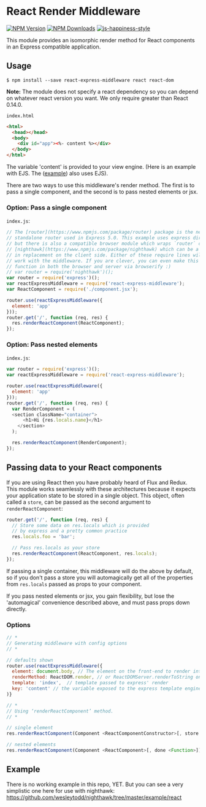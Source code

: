 # React Render Middleware

[![NPM Version][npm-image]][npm-url]
[![NPM Downloads][downloads-image]][downloads-url]
[![js-happiness-style](https://img.shields.io/badge/code%20style-happiness-brightgreen.svg)](https://github.com/JedWatson/happiness)

This module provides an isomorphic render method for React components in an Express compatible application.

## Usage

```
$ npm install --save react-express-middleware react react-dom
```

**Note:** The module does not specify a react dependency so you can depend on whatever react version you want.  We only require greater than React 0.14.0.

`index.html`
```html
<html>
  <head></head>
  <body>
    <div id="app"><%- content %></div>
  </body>
</html>
```

The variable 'content' is provided to your view engine. (Here is an example with EJS. The ([example](example/)) also uses EJS).

There are two ways to use this middleware's render method. The first is to pass a single component, and the second is to pass nested elements or jsx.

### Option: Pass a single component

`index.js`:

```javascript
// The [router](https://www.npmjs.com/package/router) package is the new
// standalone router used in Express 5.0. This example uses express directly,
// but there is also a compatible browser module which wraps `router` called
// [nighthawk](https://www.npmjs.com/package/nighthawk) which can be a drop
// in replacement on the client side. Either of these require lines will
// work with the middleware. If you are clever, you can even make this example
// function in both the browser and server via browserify :)
// var router = require('nighthawk')();
var router = require('express')();
var reactExpressMiddleware = require('react-express-middleware');
var ReactComponent = require('./component.jsx');

router.use(reactExpressMiddleware({
  element: 'app'
}));
router.get('/', function (req, res) {
  res.renderReactComponent(ReactComponent);
});
```

### Option: Pass nested elements

`index.js`:

```javascript
var router = require('express')();
var reactExpressMiddleware = require('react-express-middleware');

router.use(reactExpressMiddleware({
  element: 'app'
}));
router.get('/', function (req, res) {
  var RenderComponent = (
  <section className="container">
      <h1>Hi {res.locals.name}</h1>
    </section>
  );

  res.renderReactComponent(RenderComponent);
});
```

## Passing data to your React components

If you are using React then you have probably heard of Flux and Redux.  This module works seamlessly with these architectures because it expects your application state to be stored in a single object.  This object, often called a `store`, can be passed as the second argument to `renderReactComponent`:

```javascript
router.get('/', function (req, res) {
  // Store some data on res.locals which is provided
  // by express and a pretty common practice
  res.locals.foo = 'bar';

  // Pass res.locals as your store
  res.renderReactComponent(ReactComponent, res.locals);
});
```

If passing a single container, this middleware will do the above by default, so if you don't pass a store you will automagically get all of the properties from `res.locals` passed as props to your component.

If you pass nested elements or jsx, you gain flexibility, but lose the 'automagical' convenience described above, and must pass props down directly.

### Options

```javascript
// *
// Generating middleware with config options
// *

// defaults shown
router.use(reactExpressMiddleware({
  element: document.body, // The element on the front-end to render into, can be a selector (string)
  renderMethod: ReactDOM.render, // or ReactDOMServer.renderToString on the server
  template: 'index',  // template passed to express' render
  key: 'content' // the variable exposed to the express template engine with the rendered html string
)}

// *
// Using ‘renderReactComponent’ method.
// *

// single element
res.renderReactComponent(Component <ReactComponentConstructor>[, store <Object>[, done <Function>]])

// nested elements
res.renderReactComponent(Component <ReactComponent>[, done <Function>])
```

## Example

There is no working example in this repo, YET.  But you can see a very simplistic one here for use with nighthawk: https://github.com/wesleytodd/nighthawk/tree/master/example/react

[npm-image]: https://img.shields.io/npm/v/react-express-middleware.svg
[npm-url]: https://npmjs.org/package/react-express-middleware
[downloads-image]: https://img.shields.io/npm/dm/react-express-middleware.svg
[downloads-url]: https://npmjs.org/package/react-express-middleware

